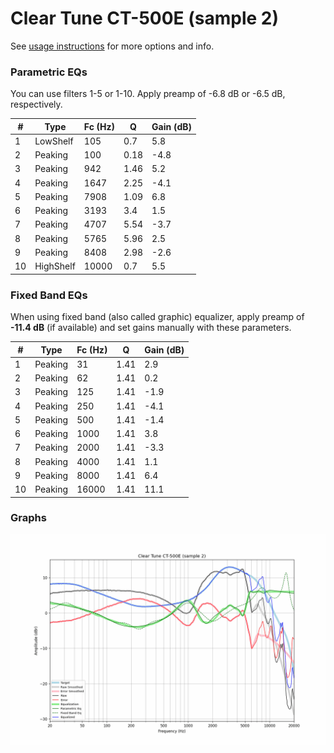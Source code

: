 # Clear Tune CT-500E (sample 2)
See [usage instructions](https://github.com/jaakkopasanen/AutoEq#usage) for more options and info.

### Parametric EQs
You can use filters 1-5 or 1-10. Apply preamp of -6.8 dB or -6.5 dB, respectively.

|   # | Type      |   Fc (Hz) |    Q |   Gain (dB) |
|-----|-----------|-----------|------|-------------|
|   1 | LowShelf  |       105 | 0.7  |         5.8 |
|   2 | Peaking   |       100 | 0.18 |        -4.8 |
|   3 | Peaking   |       942 | 1.46 |         5.2 |
|   4 | Peaking   |      1647 | 2.25 |        -4.1 |
|   5 | Peaking   |      7908 | 1.09 |         6.8 |
|   6 | Peaking   |      3193 | 3.4  |         1.5 |
|   7 | Peaking   |      4707 | 5.54 |        -3.7 |
|   8 | Peaking   |      5765 | 5.96 |         2.5 |
|   9 | Peaking   |      8408 | 2.98 |        -2.6 |
|  10 | HighShelf |     10000 | 0.7  |         5.5 |

### Fixed Band EQs
When using fixed band (also called graphic) equalizer, apply preamp of **-11.4 dB** (if available) and set gains manually with these parameters.

|   # | Type    |   Fc (Hz) |    Q |   Gain (dB) |
|-----|---------|-----------|------|-------------|
|   1 | Peaking |        31 | 1.41 |         2.9 |
|   2 | Peaking |        62 | 1.41 |         0.2 |
|   3 | Peaking |       125 | 1.41 |        -1.9 |
|   4 | Peaking |       250 | 1.41 |        -4.1 |
|   5 | Peaking |       500 | 1.41 |        -1.4 |
|   6 | Peaking |      1000 | 1.41 |         3.8 |
|   7 | Peaking |      2000 | 1.41 |        -3.3 |
|   8 | Peaking |      4000 | 1.41 |         1.1 |
|   9 | Peaking |      8000 | 1.41 |         6.4 |
|  10 | Peaking |     16000 | 1.41 |        11.1 |

### Graphs
![](./Clear%20Tune%20CT-500E%20(sample%202).png)
